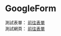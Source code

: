 # GoogleForm
測試表單： <a href="https://docs.google.com/spreadsheets/d/1U6j5IPhXkahO_Js1XxKLBw8MRv3v8N40JnYz8SZakFo/edit#gid=0">前往表單</a><br/>
測試網頁： <a href="https://ShareYou2022.github.io/GoogleForm">前往表單</a><br/>
